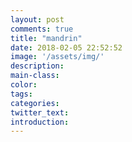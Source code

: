 ```yaml
---
layout: post
comments: true
title: "mandrin"
date: 2018-02-05 22:52:52
image: '/assets/img/'
description:
main-class:
color:
tags:
categories:
twitter_text:
introduction:
---
```

